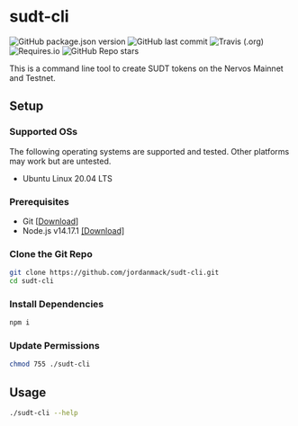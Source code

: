 # sudt-cli

![GitHub package.json version](https://img.shields.io/github/package-json/v/jordanmack/sudt-cli)
![GitHub last commit](https://img.shields.io/github/last-commit/jordanmack/sudt-cli)
![Travis (.org)](https://img.shields.io/travis/jordanmack/sudt-cli)
![Requires.io](https://img.shields.io/requires/github/jordanmack/sudt-cli)
![GitHub Repo stars](https://img.shields.io/github/stars/jordanmack/sudt-cli?style=social)

This is a command line tool to create SUDT tokens on the Nervos Mainnet and Testnet.

## Setup

### Supported OSs

The following operating systems are supported and tested. Other platforms may work but are untested.

- Ubuntu Linux 20.04 LTS

### Prerequisites

- Git [[Download](https://git-scm.com/downloads)]
- Node.js v14.17.1 [[Download]](https://nodejs.org/en/download/)

### Clone the Git Repo

```sh
git clone https://github.com/jordanmack/sudt-cli.git
cd sudt-cli
```

### Install Dependencies

```sh
npm i
```

### Update Permissions

```sh
chmod 755 ./sudt-cli
```

## Usage

```sh
./sudt-cli --help
```
